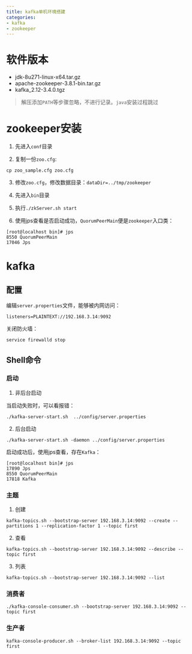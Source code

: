 ```yaml
---
title: kafka单机环境搭建
categories:
- kafka
- zookeeper
---
```


# 软件版本

- jdk-8u271-linux-x64.tar.gz
- apache-zookeeper-3.8.1-bin.tar.gz
- kafka_2.12-3.4.0.tgz

> 解压添加`PATH`等步骤忽略，不进行记录。`java`安装过程跳过

# zookeeper安装

1. 先进入`conf`目录

2. 复制一份`zoo.cfg`:

```shell
cp zoo_sample.cfg zoo.cfg
```

3. 修改`zoo.cfg`，修改数据目录：`dataDir=../tmp/zookeeper`

4. 先进入`bin`目录

5. 执行`./zkServer.sh start`

6. 使用jps查看是否启动成功，`QuorumPeerMain`便是`zookeeper`入口类：

```shell
[root@localhost bin]# jps
8550 QuorumPeerMain
17046 Jps
```

# kafka

## 配置

编辑`server.properties`文件，能够被内网访问：

```properties
listeners=PLAINTEXT://192.168.3.14:9092
```

关闭防火墙：

```shell
service firewalld stop
```

## Shell命令

### 启动

1. 非后台启动

当启动失败时，可以看报错：

```shell
./kafka-server-start.sh  ../config/server.properties
```

2. 后台启动

```shell
./kafka-server-start.sh -daemon ../config/server.properties
```

启动成功后，使用jps查看，存在`Kafka`：

```shell
[root@localhost bin]# jps
17890 Jps
8550 QuorumPeerMain
17818 Kafka
```

### 主题

1. 创建

```shell
kafka-topics.sh --bootstrap-server 192.168.3.14:9092 --create --partitions 1 --replication-factor 1 --topic first
```

2. 查看

```shell
kafka-topics.sh --bootstrap-server 192.168.3.14:9092 --describe --topic first
```

3. 列表

```shell
kafka-topics.sh --bootstrap-server 192.168.3.14:9092 --list
```

### 消费者

```shell
./kafka-console-consumer.sh --bootstrap-server 192.168.3.14:9092 --topic first
```

### 生产者

```shell
kafka-console-producer.sh --broker-list 192.168.3.14:9092 --topic first
```